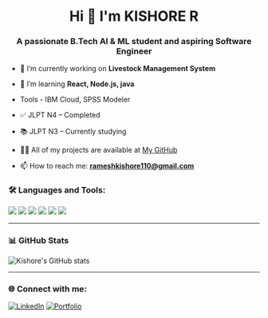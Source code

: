 <h1 align="center">Hi 👋 I'm KISHORE R</h1>
<h3 align="center">A passionate B.Tech AI & ML student and aspiring Software Engineer</h3>

- 🔭 I’m currently working on **Livestock Management System**

- 🌱 I’m learning **React, Node.js, java**

- Tools - IBM Cloud, SPSS Modeler

- ✅ JLPT N4 – Completed
  
- 📚 JLPT N3 – Currently studying

- 👨‍💻 All of my projects are available at [My GitHub]((https://github.com/KISHORE-R-RAMESH))

- 📫 How to reach me: **rameshkishore110@gmail.com**


### 🛠️ Languages and Tools:

<p align="left">
  <img src="https://img.shields.io/badge/Node.js-339933?style=for-the-badge&logo=nodedotjs&logoColor=white"/>
  <img src="https://img.shields.io/badge/React-20232A?style=for-the-badge&logo=react&logoColor=61DAFB"/>
  <img src="https://img.shields.io/badge/Arduino-00979D?style=for-the-badge&logo=arduino&logoColor=white"/>
  <img src="https://img.shields.io/badge/HTML5-E34F26?style=for-the-badge&logo=html5&logoColor=white"/>
  <img src="https://img.shields.io/badge/CSS3-1572B6?style=for-the-badge&logo=css3&logoColor=white"/>
  <img src="https://img.shields.io/badge/java-1572B6?style=for-the-badge&logo=java&logoColor=white"/>
</p>

---

### 📊 GitHub Stats

<p align="left">
  <img src="https://github-readme-stats.vercel.app/api?username=KISHORE-R-RAMESH&show_icons=true&theme=github_dark" alt="Kishore's GitHub stats"/>
</p>

---

### 🌐 Connect with me:

[![LinkedIn](https://img.shields.io/badge/LinkedIn-blue?style=flat&logo=linkedin&logoColor=white)](https://www.linkedin.com/in/kishore--ramesh/)
[![Portfolio](https://img.shields.io/badge/Portfolio-black?style=flat&logo=github&logoColor=white)](https://kishore-ramesh.my.canva.site/)

